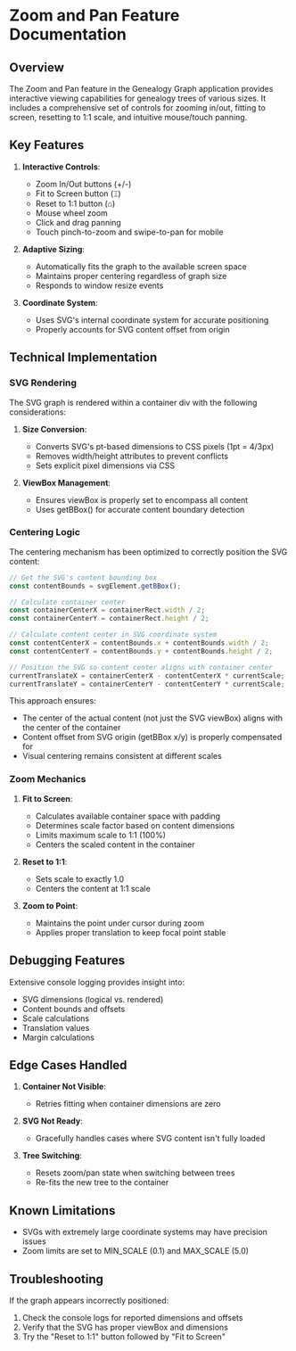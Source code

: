 # Zoom and Pan Feature Documentation

## Overview

The Zoom and Pan feature in the Genealogy Graph application provides interactive viewing capabilities for genealogy trees of various sizes. It includes a comprehensive set of controls for zooming in/out, fitting to screen, resetting to 1:1 scale, and intuitive mouse/touch panning.

## Key Features

1. **Interactive Controls**:
   - Zoom In/Out buttons (+/-)
   - Fit to Screen button (⌶)
   - Reset to 1:1 button (⌂)
   - Mouse wheel zoom
   - Click and drag panning
   - Touch pinch-to-zoom and swipe-to-pan for mobile

2. **Adaptive Sizing**:
   - Automatically fits the graph to the available screen space
   - Maintains proper centering regardless of graph size
   - Responds to window resize events

3. **Coordinate System**:
   - Uses SVG's internal coordinate system for accurate positioning
   - Properly accounts for SVG content offset from origin

## Technical Implementation

### SVG Rendering

The SVG graph is rendered within a container div with the following considerations:

1. **Size Conversion**:
   - Converts SVG's pt-based dimensions to CSS pixels (1pt = 4/3px)
   - Removes width/height attributes to prevent conflicts
   - Sets explicit pixel dimensions via CSS

2. **ViewBox Management**:
   - Ensures viewBox is properly set to encompass all content
   - Uses getBBox() for accurate content boundary detection

### Centering Logic

The centering mechanism has been optimized to correctly position the SVG content:

```javascript
// Get the SVG's content bounding box
const contentBounds = svgElement.getBBox();

// Calculate container center
const containerCenterX = containerRect.width / 2;
const containerCenterY = containerRect.height / 2;

// Calculate content center in SVG coordinate system
const contentCenterX = contentBounds.x + contentBounds.width / 2;
const contentCenterY = contentBounds.y + contentBounds.height / 2;

// Position the SVG so content center aligns with container center
currentTranslateX = containerCenterX - contentCenterX * currentScale;
currentTranslateY = containerCenterY - contentCenterY * currentScale;
```

This approach ensures:

- The center of the actual content (not just the SVG viewBox) aligns with the center of the container
- Content offset from SVG origin (getBBox x/y) is properly compensated for
- Visual centering remains consistent at different scales

### Zoom Mechanics

1. **Fit to Screen**:
   - Calculates available container space with padding
   - Determines scale factor based on content dimensions
   - Limits maximum scale to 1:1 (100%)
   - Centers the scaled content in the container

2. **Reset to 1:1**:
   - Sets scale to exactly 1.0
   - Centers the content at 1:1 scale

3. **Zoom to Point**:
   - Maintains the point under cursor during zoom
   - Applies proper translation to keep focal point stable

## Debugging Features

Extensive console logging provides insight into:

- SVG dimensions (logical vs. rendered)
- Content bounds and offsets
- Scale calculations
- Translation values
- Margin calculations

## Edge Cases Handled

1. **Container Not Visible**:
   - Retries fitting when container dimensions are zero

2. **SVG Not Ready**:
   - Gracefully handles cases where SVG content isn't fully loaded

3. **Tree Switching**:
   - Resets zoom/pan state when switching between trees
   - Re-fits the new tree to the container

## Known Limitations

- SVGs with extremely large coordinate systems may have precision issues
- Zoom limits are set to MIN_SCALE (0.1) and MAX_SCALE (5.0)

## Troubleshooting

If the graph appears incorrectly positioned:

1. Check the console logs for reported dimensions and offsets
2. Verify that the SVG has proper viewBox and dimensions
3. Try the "Reset to 1:1" button followed by "Fit to Screen"
